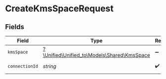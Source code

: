 # CreateKmsSpaceRequest


## Fields

| Field                                                                          | Type                                                                           | Required                                                                       | Description                                                                    |
| ------------------------------------------------------------------------------ | ------------------------------------------------------------------------------ | ------------------------------------------------------------------------------ | ------------------------------------------------------------------------------ |
| `kmsSpace`                                                                     | [?\Unified\Unified_to\Models\Shared\KmsSpace](../../Models/Shared/KmsSpace.md) | :heavy_minus_sign:                                                             | N/A                                                                            |
| `connectionId`                                                                 | *string*                                                                       | :heavy_check_mark:                                                             | ID of the connection                                                           |